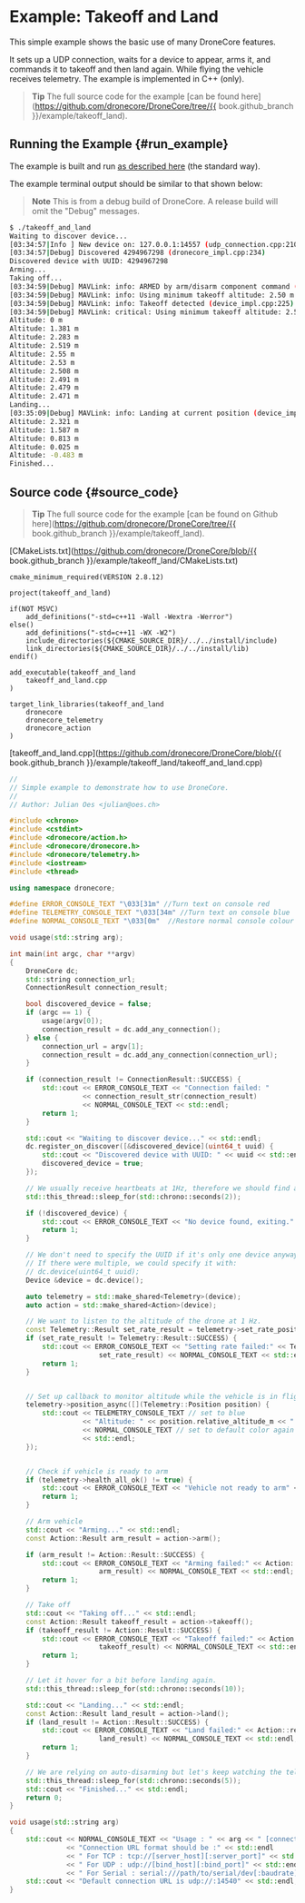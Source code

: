 # Example: Takeoff and Land

This simple example shows the basic use of many DroneCore features. 

It sets up a UDP connection, waits for a device to appear, arms it, and commands it to takeoff and then land again. While flying the vehicle receives telemetry. The example is implemented in C++ (only).

> **Tip** The full source code for the example [can be found here](https://github.com/dronecore/DroneCore/tree/{{ book.github_branch }}/example/takeoff_land).

## Running the Example {#run_example}

The example is built and run [as described here](../examples/README.md#trying_the_examples) (the standard way).

The example terminal output should be similar to that shown below:

> **Note** This is from a debug build of DroneCore. A release build will omit the "Debug" messages.

```sh
$ ./takeoff_and_land 
Waiting to discover device...
[03:34:57|Info ] New device on: 127.0.0.1:14557 (udp_connection.cpp:210)
[03:34:57|Debug] Discovered 4294967298 (dronecore_impl.cpp:234)
Discovered device with UUID: 4294967298
Arming...
Taking off...
[03:34:59|Debug] MAVLink: info: ARMED by arm/disarm component command (device_impl.cpp:225)
[03:34:59|Debug] MAVLink: info: Using minimum takeoff altitude: 2.50 m (device_impl.cpp:225)
[03:34:59|Debug] MAVLink: info: Takeoff detected (device_impl.cpp:225)
[03:34:59|Debug] MAVLink: critical: Using minimum takeoff altitude: 2.50 m (device_impl.cpp:225)
Altitude: 0 m
Altitude: 1.381 m
Altitude: 2.283 m
Altitude: 2.519 m
Altitude: 2.55 m
Altitude: 2.53 m
Altitude: 2.508 m
Altitude: 2.491 m
Altitude: 2.479 m
Altitude: 2.471 m
Landing...
[03:35:09|Debug] MAVLink: info: Landing at current position (device_impl.cpp:225)
Altitude: 2.321 m
Altitude: 1.587 m
Altitude: 0.813 m
Altitude: 0.025 m
Altitude: -0.483 m
Finished...
```


## Source code {#source_code}

> **Tip** The full source code for the example [can be found on Github here](https://github.com/dronecore/DroneCore/tree/{{ book.github_branch }}/example/takeoff_land).

[CMakeLists.txt](https://github.com/dronecore/DroneCore/blob/{{ book.github_branch }}/example/takeoff_land/CMakeLists.txt)

```make
cmake_minimum_required(VERSION 2.8.12)

project(takeoff_and_land)

if(NOT MSVC)
    add_definitions("-std=c++11 -Wall -Wextra -Werror")
else()
    add_definitions("-std=c++11 -WX -W2")
    include_directories(${CMAKE_SOURCE_DIR}/../../install/include)
    link_directories(${CMAKE_SOURCE_DIR}/../../install/lib)
endif()

add_executable(takeoff_and_land
    takeoff_and_land.cpp
)

target_link_libraries(takeoff_and_land
    dronecore
    dronecore_telemetry
    dronecore_action
)
```

[takeoff_and_land.cpp](https://github.com/dronecore/DroneCore/blob/{{ book.github_branch }}/example/takeoff_land/takeoff_and_land.cpp)
```cpp
//
// Simple example to demonstrate how to use DroneCore.
//
// Author: Julian Oes <julian@oes.ch>

#include <chrono>
#include <cstdint>
#include <dronecore/action.h>
#include <dronecore/dronecore.h>
#include <dronecore/telemetry.h>
#include <iostream>
#include <thread>

using namespace dronecore;

#define ERROR_CONSOLE_TEXT "\033[31m" //Turn text on console red
#define TELEMETRY_CONSOLE_TEXT "\033[34m" //Turn text on console blue
#define NORMAL_CONSOLE_TEXT "\033[0m"  //Restore normal console colour

void usage(std::string arg);

int main(int argc, char **argv)
{
    DroneCore dc;
    std::string connection_url;
    ConnectionResult connection_result;

    bool discovered_device = false;
    if (argc == 1) {
        usage(argv[0]);
        connection_result = dc.add_any_connection();
    } else {
        connection_url = argv[1];
        connection_result = dc.add_any_connection(connection_url);
    }

    if (connection_result != ConnectionResult::SUCCESS) {
        std::cout << ERROR_CONSOLE_TEXT << "Connection failed: "
                  << connection_result_str(connection_result)
                  << NORMAL_CONSOLE_TEXT << std::endl;
        return 1;
    }

    std::cout << "Waiting to discover device..." << std::endl;
    dc.register_on_discover([&discovered_device](uint64_t uuid) {
        std::cout << "Discovered device with UUID: " << uuid << std::endl;
        discovered_device = true;
    });

    // We usually receive heartbeats at 1Hz, therefore we should find a device after around 2 seconds.
    std::this_thread::sleep_for(std::chrono::seconds(2));

    if (!discovered_device) {
        std::cout << ERROR_CONSOLE_TEXT << "No device found, exiting." << NORMAL_CONSOLE_TEXT << std::endl;
        return 1;
    }

    // We don't need to specify the UUID if it's only one device anyway.
    // If there were multiple, we could specify it with:
    // dc.device(uint64_t uuid);
    Device &device = dc.device();

    auto telemetry = std::make_shared<Telemetry>(device);
    auto action = std::make_shared<Action>(device);

    // We want to listen to the altitude of the drone at 1 Hz.
    const Telemetry::Result set_rate_result = telemetry->set_rate_position(1.0);
    if (set_rate_result != Telemetry::Result::SUCCESS) {
        std::cout << ERROR_CONSOLE_TEXT << "Setting rate failed:" << Telemetry::result_str(
                      set_rate_result) << NORMAL_CONSOLE_TEXT << std::endl;
        return 1;
    }


    // Set up callback to monitor altitude while the vehicle is in flight
    telemetry->position_async([](Telemetry::Position position) {
        std::cout << TELEMETRY_CONSOLE_TEXT // set to blue
                  << "Altitude: " << position.relative_altitude_m << " m"
                  << NORMAL_CONSOLE_TEXT // set to default color again
                  << std::endl;
    });


    // Check if vehicle is ready to arm
    if (telemetry->health_all_ok() != true) {
        std::cout << ERROR_CONSOLE_TEXT << "Vehicle not ready to arm" << NORMAL_CONSOLE_TEXT << std::endl;
        return 1;
    }

    // Arm vehicle
    std::cout << "Arming..." << std::endl;
    const Action::Result arm_result = action->arm();

    if (arm_result != Action::Result::SUCCESS) {
        std::cout << ERROR_CONSOLE_TEXT << "Arming failed:" << Action::result_str(
                      arm_result) << NORMAL_CONSOLE_TEXT << std::endl;
        return 1;
    }

    // Take off
    std::cout << "Taking off..." << std::endl;
    const Action::Result takeoff_result = action->takeoff();
    if (takeoff_result != Action::Result::SUCCESS) {
        std::cout << ERROR_CONSOLE_TEXT << "Takeoff failed:" << Action::result_str(
                      takeoff_result) << NORMAL_CONSOLE_TEXT << std::endl;
        return 1;
    }

    // Let it hover for a bit before landing again.
    std::this_thread::sleep_for(std::chrono::seconds(10));

    std::cout << "Landing..." << std::endl;
    const Action::Result land_result = action->land();
    if (land_result != Action::Result::SUCCESS) {
        std::cout << ERROR_CONSOLE_TEXT << "Land failed:" << Action::result_str(
                      land_result) << NORMAL_CONSOLE_TEXT << std::endl;
        return 1;
    }

    // We are relying on auto-disarming but let's keep watching the telemetry for a bit longer.
    std::this_thread::sleep_for(std::chrono::seconds(5));
    std::cout << "Finished..." << std::endl;
    return 0;
}

void usage(std::string arg)
{
    std::cout << NORMAL_CONSOLE_TEXT << "Usage : " << arg << " [connection_url]" << std::endl
              << "Connection URL format should be :" << std::endl
              << " For TCP : tcp://[server_host][:server_port]" << std::endl
              << " For UDP : udp://[bind_host][:bind_port]" << std::endl
              << " For Serial : serial:///path/to/serial/dev[:baudrate]" << std::endl;
    std::cout << "Default connection URL is udp://:14540" << std::endl;
}
```
